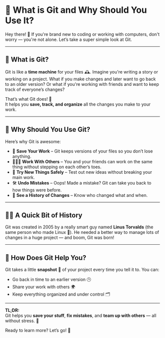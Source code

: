 # 🧠 What is Git and Why Should You Use It?

Hey there! 👋 If you're brand new to coding or working with computers, don't worry — you're not alone. Let’s take a super simple look at Git.

---

## 🧰 What is Git?

Git is like a **time machine** for your files 🕰️. Imagine you're writing a story or working on a project. What if you make changes and later want to go back to an older version? Or what if you're working with friends and want to keep track of everyone’s changes?

That’s what Git does! 💾  
It helps you **save, track, and organize** all the changes you make to your work.

---

## 🤔 Why Should You Use Git?

Here’s why Git is awesome:

- 💾 **Save Your Work** – Git keeps versions of your files so you don’t lose anything.
- 🧑‍🤝‍🧑 **Work With Others** – You and your friends can work on the same thing without stepping on each other’s toes.
- 🧪 **Try New Things Safely** – Test out new ideas without breaking your main work.
- 🛠️ **Undo Mistakes** – Oops! Made a mistake? Git can take you back to how things were before.
- 📜 **See a History of Changes** – Know who changed what and when.

---

## 👨‍🔧 A Quick Bit of History

Git was created in 2005 by a really smart guy named **Linus Torvalds** (the same person who made Linux 🐧). He needed a better way to manage lots of changes in a huge project — and boom, Git was born!

---

## 🧩 How Does Git Help You?

Git takes a little **snapshot** 📸 of your project every time you tell it to. You can:

- Go back in time to an earlier version 🕒
- Share your work with others 🌍
- Keep everything organized and under control 🗂️

---

**TL;DR:**  
Git helps you **save your stuff**, **fix mistakes**, and **team up with others** — all without stress. 💪

Ready to learn more? Let’s go! 🚀